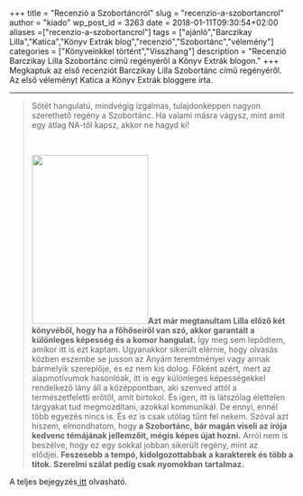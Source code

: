 +++
title = "Recenzió a Szobortáncról"
slug = "recenzio-a-szobortancrol"
author = "kiado"
wp_post_id = 3263
date = 2018-01-11T09:30:54+02:00
aliases =["recenzio-a-szobortancrol"]
tags = ["ajánló","Barczikay Lilla","Katica","Könyv Extrák blog","recenzió","Szobortánc","vélemény"]
categories = ["Könyveinkkel történt","Visszhang"]
description = "Recenzió Barczikay Lilla Szobortánc című regényéről a Könyv Extrák blogon."
+++
Megkaptuk az első recenziót Barczikay Lilla Szobortánc című regényéről. Az első véleményt Katica a Könyv Extrák bloggere írta.

<hr />

<blockquote>Sötét hangulatú, mindvégig izgalmas, tulajdonképpen nagyon szerethető regény a Szobortánc. Ha valami másra vágysz, mint amit egy átlag NA-től kapsz, akkor ne hagyd ki!

<b> </b>

<b><img class="size-medium wp-image-3076 alignright" src="uploads/Barczikay-Lilla_Szobortanc-cover-206x300.jpg" alt="" width="206" height="300" /></b><b>Azt már megtanultam Lilla előző két könyvéből, hogy ha a főhőseiről van szó, akkor garantált a különleges képesség és a komor hangulat.</b> Így meg sem lepődtem, amikor itt is ezt kaptam. Ugyanakkor sikerült elérnie, hogy olvasás közben eszembe se jusson az Anyám teremtményei vagy annak bármelyik szereplője, és ez nem kis dolog. Főként azért, mert az alapmotívumok hasonlóak, itt is egy különleges képességekkel rendelkező lány áll a középpontban, aki szenved attól a természetfeletti erőtől, amit birtokol. És igen, itt is látszólag élettelen tárgyakat tud megmozdítani, azokkal kommunikál. De ennyi, ennél több egyezés nincs is. És ez is csak utólag tűnt fel nekem. Szóval azt hiszem, elmondhatom, hogy<b> a Szobortánc, bár magán viseli az írója kedvenc témájának jellemzőit, mégis képes újat hozni.</b> Arról nem is beszélve, hogy ez egy sokkal jobban sikerült regény, mint az elődjei. <b>Feszesebb a tempó, kidolgozottabbak a karakterek és több a titok. Szerelmi szálat pedig csak nyomokban tartalmaz.</b></blockquote>
A teljes bejegyzés<a href="https://konyvextrak.blogspot.hu/2017/12/barczikay-lilla-szobortanc.html" target="_blank" rel="noopener"> itt</a> olvasható.